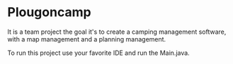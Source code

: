 # Plougoncamp
It is a team project the goal it's to create a camping management software, with a map management and a planning management.

To run this project use your favorite IDE and run the Main.java.
